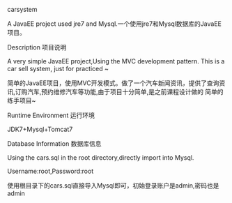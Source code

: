 carsystem

A JavaEE project used jre7 and Mysql.一个使用jre7和Mysql数据库的JavaEE项目。

Description 项目说明

A very simple JavaEE project,Using the MVC development pattern. This is a car sell system, just for practiced ~

简单的JavaEE项目，使用MVC开发模式。做了一个汽车新闻资讯，提供了查询资讯,订购汽车,预约维修汽车等功能,由于项目十分简单,是之前课程设计做的
简单的练手项目~

Runtime Environment 运行环境

JDK7+Mysql+Tomcat7

Database Information 数据库信息

Using the cars.sql in the root directory,directly import into Mysql.

Username:root,Password:root

使用根目录下的cars.sql直接导入Mysql即可，初始登录账户是admin,密码也是admin
